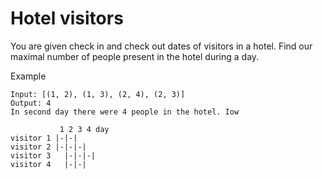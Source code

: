 Hotel visitors
==============

You are given check in and check out dates of visitors in
a hotel. Find our maximal number of people present in the
hotel during a day.

Example
```
Input: [(1, 2), (1, 3), (2, 4), (2, 3)]
Output: 4
In second day there were 4 people in the hotel. Iow

           1 2 3 4 day
visitor 1 |-|-|
visitor 2 |-|-|-|
visitor 3   |-|-|-|
visitor 4   |-|-|

```
